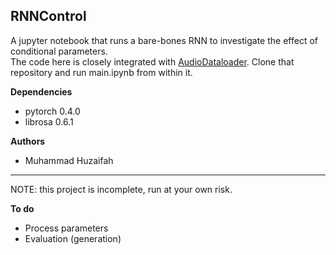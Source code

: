 ## RNNControl

A jupyter notebook that runs a bare-bones RNN to investigate the effect of conditional parameters.   
The code here is closely integrated with [AudioDataloader](https://github.com/muhdhuz/AudioDataloader). Clone that repository and run main.ipynb from within it.     

**Dependencies**  
* pytorch 0.4.0  
* librosa 0.6.1  

**Authors**  
* Muhammad Huzaifah

- - -
NOTE: this project is incomplete, run at your own risk.  

**To do**  
 * Process parameters
 * Evaluation (generation) 






